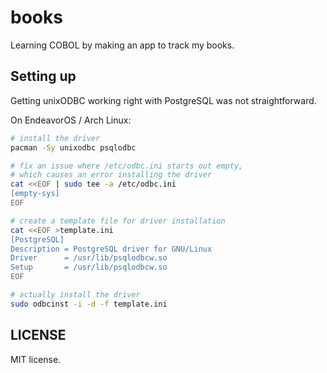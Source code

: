 # books

Learning COBOL by making an app to track my books.

## Setting up

Getting unixODBC working right with PostgreSQL was not straightforward.

On EndeavorOS / Arch Linux:

```bash
# install the driver
pacman -Sy unixodbc psqlodbc

# fix an issue where /etc/odbc.ini starts out empty,
# which causes an error installing the driver
cat <<EOF | sudo tee -a /etc/odbc.ini
[empty-sys]
EOF

# create a template file for driver installation
cat <<EOF >template.ini
[PostgreSQL]
Description = PostgreSQL driver for GNU/Linux
Driver      = /usr/lib/psqlodbcw.so
Setup       = /usr/lib/psqlodbcw.so
EOF

# actually install the driver
sudo odbcinst -i -d -f template.ini
```

## LICENSE

MIT license.